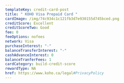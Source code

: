 ```yaml
---
templateKey: credit-card-post
title: " KOHO Visa Prepaid Card "
cardImage: /img/74c934c1c121fb3d7e930155d745bced.png
creditScore: Excellent
creditScoreTwo: Good
fee: 0
feeOptions: nofees
network: Visa
purchaseInterest: "-"
balanceTransferInterest: "-"
cashAdvanceInterest: 0
balanceTranferFees: 1
cardCategory: build-credit-score
rewardType: NA
href: https://www.koho.ca/legal#PrivacyPolicy
---
```

